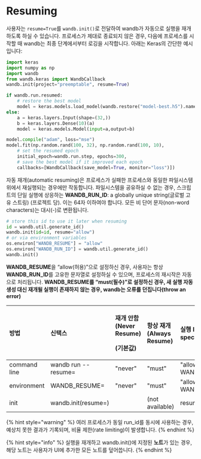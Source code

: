 # Resuming

 사용자는 `resume=True`를 `wandb.init()`로 전달하여 wandb가 자동으로 실행을 재개하도록 하실 수 있습니다. 프로세스가 제대로 종료되지 않은 경우, 다음에 프로세스를 시작할 때 wandb는 최종 단계에서부터 로깅을 시작합니다. 아래는 Keras의 간단한 예시입니다:

```python
import keras
import numpy as np
import wandb
from wandb.keras import WandbCallback
wandb.init(project="preemptable", resume=True)

if wandb.run.resumed:
    # restore the best model
    model = keras.models.load_model(wandb.restore("model-best.h5").name)
else:
    a = keras.layers.Input(shape=(32,))
    b = keras.layers.Dense(10)(a)
    model = keras.models.Model(input=a,output=b)

model.compile("adam", loss="mse")
model.fit(np.random.rand(100, 32), np.random.rand(100, 10),
    # set the resumed epoch
    initial_epoch=wandb.run.step, epochs=300,
    # save the best model if it improved each epoch
    callbacks=[WandbCallback(save_model=True, monitor="loss")])
```

자동 재개\(automatic resuming\)은 프로세스가 실패한 프로세스와 동일한 파일시스템 위에서 재실행되는 경우에만 작동합니다. 파일시스템을 공유하실 수 없는 경우, 스크립트의 단일 실행에 상응하는 **WANDB\_RUN\_ID**: a globally unique string\(글로벌 고유 스트링\) \(프로젝트 당\). 이는 64자 이하여야 합니다. 모든 비 단어 문자\(non-word characters\)는 대시\(-\)로 변환됩니다.

```python
# store this id to use it later when resuming
id = wandb.util.generate_id()
wandb.init(id=id, resume="allow")
# or via environment variables
os.environ["WANDB_RESUME"] = "allow"
os.environ["WANDB_RUN_ID"] = wandb.util.generate_id()
wandb.init()
```

**WANDB\_RESUME**을 “allow\(허용\)”으로 설정하신 경우, 사용자는 항상 **WANDB\_RUN\_ID**를 고유한 문자열로 설정하실 수 있으며, 프로세스의 재시작은 자동으로 처리됩니다. **WANDB\_RESUME를 “must\(필수\)”로 설정하신 경우, 새 실행 자동 생성 대신 재개될 실행이 존재하지 않는 경우, wandb는 오류를 던집니다\(throw an error\)**

<table>
  <thead>
    <tr>
      <th style="text-align:left">&#xBC29;&#xBC95;</th>
      <th style="text-align:left">&#xC2E0;&#xD0DD;&#xC2A4;</th>
      <th style="text-align:left">
        <p>&#xC7AC;&#xAC1C; &#xC548;&#xD568;(Never Resume)</p>
        <p>(&#xAE30;&#xBCF8;&#xAC12;)</p>
      </th>
      <th style="text-align:left">&#xD56D;&#xC0C1; &#xC7AC;&#xAC1C;(Always Resume)</th>
      <th style="text-align:left">&#xC2E4;&#xD589; ID &#xC9C0;&#xC815; &#xC7AC;&#xAC1C;(Resume specifying
        run id)</th>
      <th style="text-align:left">&#xB3D9;&#xC77C; &#xB514;&#xB809;&#xD1A0;&#xB9AC;&#xC5D0;&#xC11C; &#xC7AC;&#xAC1C;(Resume
        from same directory)</th>
    </tr>
  </thead>
  <tbody>
    <tr>
      <td style="text-align:left">command line</td>
      <td style="text-align:left">wandb run --resume=</td>
      <td style="text-align:left">&quot;never&quot;</td>
      <td style="text-align:left">&quot;must&quot;</td>
      <td style="text-align:left">&quot;allow&quot; (Requires WANDB_RUN_ID=RUN_ID)</td>
      <td style="text-align:left">(not available)</td>
    </tr>
    <tr>
      <td style="text-align:left">environment</td>
      <td style="text-align:left">WANDB_RESUME=</td>
      <td style="text-align:left">&quot;never&quot;</td>
      <td style="text-align:left">&quot;must&quot;</td>
      <td style="text-align:left">&quot;allow&quot; (Requires WANDB_RUN_ID=RUN_ID)</td>
      <td style="text-align:left">(not available)</td>
    </tr>
    <tr>
      <td style="text-align:left">init</td>
      <td style="text-align:left">wandb.init(resume=)</td>
      <td style="text-align:left"></td>
      <td style="text-align:left">(not available)</td>
      <td style="text-align:left">resume=RUN_ID</td>
      <td style="text-align:left">resume=True</td>
    </tr>
  </tbody>
</table>

{% hint style="warning" %}
여러 프로세스가 동일 run\_id를 동시에 사용하는 경우, 예상치 못한 결과가 기록되며, 비율 제한\(rate limiting\)이 발생합니다.
{% endhint %}

{% hint style="info" %}
실행을 재개하고 wandb.init\(\)에 지정된 **노트**가 있는 경우, 해당 노트는 사용자가 UI에 추가한 모든 노트를 덮어씁니다.
{% endhint %}

